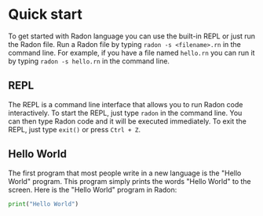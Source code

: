 # Quick start

To get started with Radon language you can use the built-in REPL or just run the Radon file. Run a Radon file by typing `radon -s <filename>.rn` in the command line. For example, if you have a file named `hello.rn` you can run it by typing `radon -s hello.rn` in the command line. 

## REPL

The REPL is a command line interface that allows you to run Radon code interactively. To start the REPL, just type `radon` in the command line. You can then type Radon code and it will be executed immediately. To exit the REPL, just type `exit()` or press `Ctrl + Z`.


## Hello World

The first program that most people write in a new language is the "Hello World" program. This program simply prints the words "Hello World" to the screen. Here is the "Hello World" program in Radon:

```py linenums="1" title="HelloWorld.rn"
print("Hello World")
```